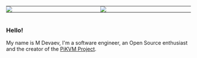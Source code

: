 <table align="center" style="display: inline-table">
	<tr>
		<td valign="top" style="border: none; padding: 0px 5px 0px 0px;">
			<img src="https://github-readme-stats.vercel.app/api?username=mdevaev&include_all_commits=true&count_private=true&show_icons=true&theme=synthwave&hide_border=true"/>
		</td>
		<td valign="top" style="border: none; padding: 0px 0px 0px 5px;">
			<img src="https://github-readme-streak-stats.herokuapp.com/?user=mdevaev&theme=synthwave&hide_border=true"/>
		</td>
	</tr>
</table>

### Hello!

My name is M Devaev, I'm a software engineer, an Open Source enthusiast and the creator of the [PiKVM Project](https://github.com/pikvm).
